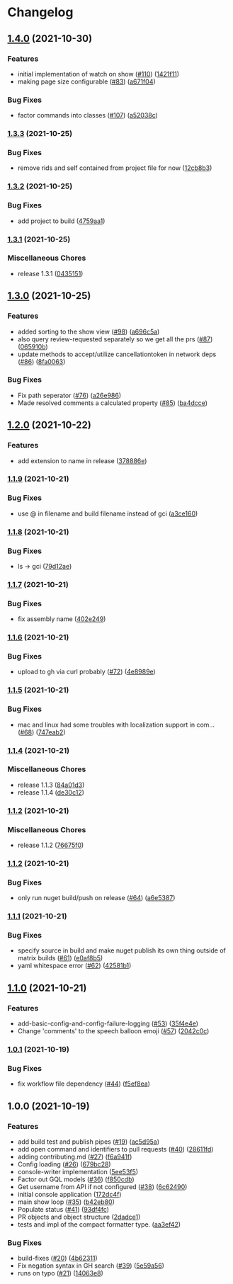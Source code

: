 # Changelog

## [1.4.0](https://www.github.com/wareismymind/peer/compare/v1.3.3...v1.4.0) (2021-10-30)


### Features

* initial implementation of watch on show ([#110](https://www.github.com/wareismymind/peer/issues/110)) ([1421f11](https://www.github.com/wareismymind/peer/commit/1421f11347d42ee32328361fb2876de67a2d7b2b))
* making page size configurable ([#83](https://www.github.com/wareismymind/peer/issues/83)) ([a671f04](https://www.github.com/wareismymind/peer/commit/a671f04e406b037ecda4b730471dd574261c509b))


### Bug Fixes

* factor commands into classes ([#107](https://www.github.com/wareismymind/peer/issues/107)) ([a52038c](https://www.github.com/wareismymind/peer/commit/a52038cb00934465cbf36e73f8861517d7f3ae99))

### [1.3.3](https://www.github.com/wareismymind/peer/compare/v1.3.2...v1.3.3) (2021-10-25)


### Bug Fixes

* remove rids and self contained from project file for now ([12cb8b3](https://www.github.com/wareismymind/peer/commit/12cb8b3c47246eb5af776ebd2ad982a267fc59ca))

### [1.3.2](https://www.github.com/wareismymind/peer/compare/v1.3.1...v1.3.2) (2021-10-25)


### Bug Fixes

* add project to build ([4759aa1](https://www.github.com/wareismymind/peer/commit/4759aa1cd22e56c31f541756d5fde873ad6d0bec))

### [1.3.1](https://www.github.com/wareismymind/peer/compare/v1.3.0...v1.3.1) (2021-10-25)


### Miscellaneous Chores

* release 1.3.1 ([0435151](https://www.github.com/wareismymind/peer/commit/0435151b43bd5c94a10b388f9f0214af5927778b))

## [1.3.0](https://www.github.com/wareismymind/peer/compare/v1.2.0...v1.3.0) (2021-10-25)


### Features

* added sorting to the show view ([#98](https://www.github.com/wareismymind/peer/issues/98)) ([a696c5a](https://www.github.com/wareismymind/peer/commit/a696c5a842584694c76f1fc5946a245314c1b1b4))
* also query review-requested separately so we get all the prs ([#87](https://www.github.com/wareismymind/peer/issues/87)) ([065910b](https://www.github.com/wareismymind/peer/commit/065910b9593f6a3046b842467f8612eab8651bdf))
* update methods to accept/utilize cancellationtoken in network deps ([#86](https://www.github.com/wareismymind/peer/issues/86)) ([8fa0063](https://www.github.com/wareismymind/peer/commit/8fa0063951fa3d3e19c5238fcf533bc76ace9b95))


### Bug Fixes

* Fix path seperator ([#76](https://www.github.com/wareismymind/peer/issues/76)) ([a26e986](https://www.github.com/wareismymind/peer/commit/a26e986fddbb0b26f098ad648c2c7c2f7b8a1e28))
* Made resolved comments a calculated property ([#85](https://www.github.com/wareismymind/peer/issues/85)) ([ba4dcce](https://www.github.com/wareismymind/peer/commit/ba4dcce9419f04c645972953f4bbb14fb4da8fcc))

## [1.2.0](https://www.github.com/wareismymind/peer/compare/v1.1.9...v1.2.0) (2021-10-22)


### Features

* add extension to name in release ([378886e](https://www.github.com/wareismymind/peer/commit/378886e574e34b3a73455d41e45d3e34bbbaf8a3))

### [1.1.9](https://www.github.com/wareismymind/peer/compare/v1.1.8...v1.1.9) (2021-10-21)


### Bug Fixes

* use @ in filename and build filename instead of gci ([a3ce160](https://www.github.com/wareismymind/peer/commit/a3ce160abceab62627b2f12c9de51a0f72a2cb5e))

### [1.1.8](https://www.github.com/wareismymind/peer/compare/v1.1.7...v1.1.8) (2021-10-21)


### Bug Fixes

* ls -> gci ([79d12ae](https://www.github.com/wareismymind/peer/commit/79d12ae1db5582177db58b6de825a9c754e1b137))

### [1.1.7](https://www.github.com/wareismymind/peer/compare/v1.1.6...v1.1.7) (2021-10-21)


### Bug Fixes

* fix assembly name ([402e249](https://www.github.com/wareismymind/peer/commit/402e24993fde518ffd62793a3c58ff7f3f926f0c))

### [1.1.6](https://www.github.com/wareismymind/peer/compare/v1.1.5...v1.1.6) (2021-10-21)


### Bug Fixes

* upload to gh via curl probably ([#72](https://www.github.com/wareismymind/peer/issues/72)) ([4e8989e](https://www.github.com/wareismymind/peer/commit/4e8989e15e07c98c52cfa4d205c02cca7998fd15))

### [1.1.5](https://www.github.com/wareismymind/peer/compare/v1.1.4...v1.1.5) (2021-10-21)


### Bug Fixes

* mac and linux had some troubles with localization support in com… ([#68](https://www.github.com/wareismymind/peer/issues/68)) ([747eab2](https://www.github.com/wareismymind/peer/commit/747eab29c925e670120c65ff48df44632a8832c0))

### [1.1.4](https://www.github.com/wareismymind/peer/compare/v1.1.2...v1.1.4) (2021-10-21)


### Miscellaneous Chores

* release 1.1.3 ([84a01d3](https://www.github.com/wareismymind/peer/commit/84a01d38e9b100ea71a595154e0122a59aaf952d))
* release 1.1.4 ([de30c12](https://www.github.com/wareismymind/peer/commit/de30c12f692eb936901612dc9d190e035cba2b1d))

### [1.1.2](https://www.github.com/wareismymind/peer/compare/v1.1.2...v1.1.2) (2021-10-21)


### Miscellaneous Chores

* release 1.1.2 ([76675f0](https://www.github.com/wareismymind/peer/commit/76675f0a439c8d9a64886c28e3abe5af95206cde))

### [1.1.2](https://www.github.com/wareismymind/peer/compare/v1.1.1...v1.1.2) (2021-10-21)


### Bug Fixes

* only run nuget build/push on release ([#64](https://www.github.com/wareismymind/peer/issues/64)) ([a6e5387](https://www.github.com/wareismymind/peer/commit/a6e538747708720fa59a887df35f9a7fde81a886))

### [1.1.1](https://www.github.com/wareismymind/peer/compare/v1.1.0...v1.1.1) (2021-10-21)


### Bug Fixes

* specify source in build and make nuget publish its own thing outside of matrix builds ([#61](https://www.github.com/wareismymind/peer/issues/61)) ([e0af8b5](https://www.github.com/wareismymind/peer/commit/e0af8b56d21e1b8400f462ac9c42d58349b8d93a))
* yaml whitespace error ([#62](https://www.github.com/wareismymind/peer/issues/62)) ([42581b1](https://www.github.com/wareismymind/peer/commit/42581b1dc86b74a497b6b2653bf9a85ff30577b2))

## [1.1.0](https://www.github.com/wareismymind/peer/compare/v1.0.1...v1.1.0) (2021-10-21)


### Features

* add-basic-config-and-config-failure-logging ([#53](https://www.github.com/wareismymind/peer/issues/53)) ([35f4e4e](https://www.github.com/wareismymind/peer/commit/35f4e4e10851634bc20a84934528ac80140fe716))
* Change 'comments' to the speech balloon emoji ([#57](https://www.github.com/wareismymind/peer/issues/57)) ([2042c0c](https://www.github.com/wareismymind/peer/commit/2042c0ce88ea227cddece656d057cbcae82dc4cf))

### [1.0.1](https://www.github.com/wareismymind/peer/compare/v1.0.0...v1.0.1) (2021-10-19)


### Bug Fixes

* fix workflow file dependency ([#44](https://www.github.com/wareismymind/peer/issues/44)) ([f5ef8ea](https://www.github.com/wareismymind/peer/commit/f5ef8eab56ed8ea3a7cf3b823fadc4753dba8428))

## 1.0.0 (2021-10-19)


### Features

* add build test and publish pipes ([#19](https://www.github.com/wareismymind/peer/issues/19)) ([ac5d95a](https://www.github.com/wareismymind/peer/commit/ac5d95abd1f1cb1c283b33b08412d0686971b6d5))
* add open command and identifiers to pull requests ([#40](https://www.github.com/wareismymind/peer/issues/40)) ([28611fd](https://www.github.com/wareismymind/peer/commit/28611fd189987e945bf3ca1e6c9d41450938ec5f))
* adding contributing.md ([#27](https://www.github.com/wareismymind/peer/issues/27)) ([f6a941f](https://www.github.com/wareismymind/peer/commit/f6a941f368f1c2c505eaebed9cf1bb4d96eb7524))
* Config loading ([#26](https://www.github.com/wareismymind/peer/issues/26)) ([679bc28](https://www.github.com/wareismymind/peer/commit/679bc283b6722dedbd0c6e4120e53cf7c4a49ca7))
* console-writer implementation ([5ee53f5](https://www.github.com/wareismymind/peer/commit/5ee53f5e4f6bb9d406371d15d0c04ab05f4fd7b9))
* Factor out GQL models ([#36](https://www.github.com/wareismymind/peer/issues/36)) ([f850cdb](https://www.github.com/wareismymind/peer/commit/f850cdb54faa2b68ecb9d18a5d99771ca224085b))
* Get username from API if not configured ([#38](https://www.github.com/wareismymind/peer/issues/38)) ([6c62490](https://www.github.com/wareismymind/peer/commit/6c62490bf39e95008aa8d4bfcd8486f2f9d7d016))
* initial console application ([172dc4f](https://www.github.com/wareismymind/peer/commit/172dc4f4070c24a8bcf99c7153bd7f5183d3a32c))
* main show loop ([#35](https://www.github.com/wareismymind/peer/issues/35)) ([b42eb80](https://www.github.com/wareismymind/peer/commit/b42eb80258c1bf2e7f8ab4e15f832b7a02b32879))
* Populate status ([#41](https://www.github.com/wareismymind/peer/issues/41)) ([93df4fc](https://www.github.com/wareismymind/peer/commit/93df4fc369dc64425376f68a4fe303eb2bf224a9))
* PR objects and object structure ([2dadce1](https://www.github.com/wareismymind/peer/commit/2dadce12b32ebd9d16ee61b9363d8286f94eb0ec))
* tests and impl of the compact formatter type. ([aa3ef42](https://www.github.com/wareismymind/peer/commit/aa3ef422bd9e419b24cd03e285552077febbf78a))


### Bug Fixes

* build-fixes ([#20](https://www.github.com/wareismymind/peer/issues/20)) ([4b62311](https://www.github.com/wareismymind/peer/commit/4b62311ae905a17f67e663a8ca4e3579b1ffea2b))
* Fix negation syntax in GH search ([#39](https://www.github.com/wareismymind/peer/issues/39)) ([5e59a56](https://www.github.com/wareismymind/peer/commit/5e59a562c32c394399f82dbd9e5d0d64c49a5199))
* runs on typo ([#21](https://www.github.com/wareismymind/peer/issues/21)) ([14063e8](https://www.github.com/wareismymind/peer/commit/14063e81ae4a90170a48f1cced4fa39e80d16638))
